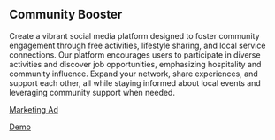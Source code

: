 ## Community Booster
Create a vibrant social media platform designed to foster community engagement through free activities, lifestyle sharing, and local service connections. Our platform encourages users to participate in diverse activities and discover job opportunities, emphasizing hospitality and community influence. Expand your network, share experiences, and support each other, all while staying informed about local events and leveraging community support when needed.  

[Marketing Ad](https://youtu.be/kXe7rDQNSJE)  

[Demo](https://youtu.be/FcJweSStLcw)

